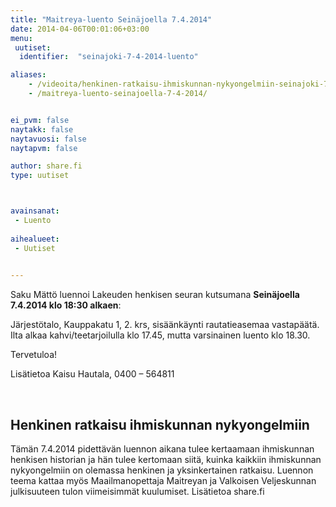 ```yaml
---
title: "Maitreya-luento Seinäjoella 7.4.2014"
date: 2014-04-06T00:01:06+03:00
menu:
 uutiset:
  identifier:  "seinajoki-7-4-2014-luento"

aliases:
    - /videoita/henkinen-ratkaisu-ihmiskunnan-nykyongelmiin-seinajoki-7-4-2014-luento/
    - /maitreya-luento-seinajoella-7-4-2014/


ei_pvm: false
naytakk: false
naytavuosi: false
naytapvm: false

author: share.fi
type: uutiset



avainsanat:
 - Luento
 
aihealueet:
 - Uutiset
 

---
```


Saku Mättö luennoi Lakeuden henkisen seuran kutsumana <strong>Seinäjoella 7.4.2014 klo 18:30 alkaen</strong>:</p>
<div>Järjestötalo, Kauppakatu 1, 2. krs, sisäänkäynti rautatieasemaa vastapäätä.</div>
<div>Ilta alkaa kahvi/teetarjoilulla klo 17.45, mutta varsinainen luento klo 18.30.</div>
<p>Tervetuloa!</p>
<p>Lisätietoa Kaisu Hautala, 0400 – 564811</p>
<p>&nbsp;</p></blockquote>
<h2>Henkinen ratkaisu ihmiskunnan nykyongelmiin</h2>
<p>Tämän 7.4.2014 pidettävän luennon aikana tulee kertaamaan ihmiskunnan henkisen historian ja hän tulee kertomaan siitä, kuinka kaikkiin ihmiskunnan nykyongelmiin on olemassa henkinen ja yksinkertainen ratkaisu. Luennon teema kattaa myös Maailmanopettaja Maitreyan ja Valkoisen Veljeskunnan julkisuuteen tulon viimeisimmät kuulumiset. Lisätietoa share.fi</p>